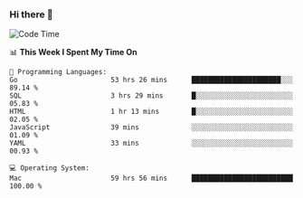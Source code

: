### Hi there 👋

<!--
**CrazyCollin/crazycollin** is a ✨ _special_ ✨ repository because its `README.md` (this file) appears on your GitHub profile.

Here are some ideas to get you started:

- 🔭 I’m currently working on ...
- 🌱 I’m currently learning ...
- 👯 I’m looking to collaborate on ...
- 🤔 I’m looking for help with ...
- 💬 Ask me about ...
- 📫 How to reach me: ...
- 😄 Pronouns: ...
- ⚡ Fun fact: ...
-->

<!--START_SECTION:waka-->
![Code Time](http://img.shields.io/badge/Code%20Time-1%2C943%20hrs%2026%20mins-blue)

📊 **This Week I Spent My Time On** 

```text
💬 Programming Languages: 
Go                       53 hrs 26 mins      ██████████████████████░░░   89.14 % 
SQL                      3 hrs 29 mins       █░░░░░░░░░░░░░░░░░░░░░░░░   05.83 % 
HTML                     1 hr 13 mins        █░░░░░░░░░░░░░░░░░░░░░░░░   02.05 % 
JavaScript               39 mins             ░░░░░░░░░░░░░░░░░░░░░░░░░   01.09 % 
YAML                     33 mins             ░░░░░░░░░░░░░░░░░░░░░░░░░   00.93 % 

💻 Operating System: 
Mac                      59 hrs 56 mins      █████████████████████████   100.00 % 
```


<!--END_SECTION:waka-->
